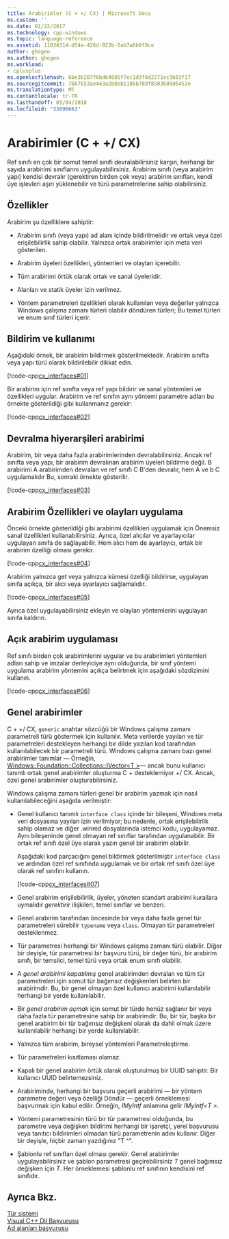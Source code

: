 ```yaml
---
title: Arabirimler (C + +/ CX) | Microsoft Docs
ms.custom: ''
ms.date: 01/22/2017
ms.technology: cpp-windows
ms.topic: language-reference
ms.assetid: 11034314-d54a-426d-923b-5ab7a6b9f8ce
author: ghogen
ms.author: ghogen
ms.workload:
- cplusplus
ms.openlocfilehash: 6be3b207f6bd64685f7ec1d3f6d2271ec3b83f17
ms.sourcegitcommit: 76b7653ae443a2b8eb1186b789f8503609d6453e
ms.translationtype: MT
ms.contentlocale: tr-TR
ms.lasthandoff: 05/04/2018
ms.locfileid: "33090663"
---
```

# <a name="interfaces-ccx"></a>Arabirimler (C + +/ CX)
Ref sınıfı en çok bir somut temel sınıfı devralabilirsiniz karşın, herhangi bir sayıda arabirimi sınıflarını uygulayabilirsiniz. Arabirim sınıfı (veya arabirim yapı) kendisi devralır (gerektiren birden çok veya) arabirim sınıfları, kendi üye işlevleri aşırı yüklenebilir ve türü parametrelerine sahip olabilirsiniz.  
  
## <a name="characteristics"></a>Özellikler  
 Arabirim şu özelliklere sahiptir:  
  
-   Arabirim sınıfı (veya yapı) ad alanı içinde bildirilmelidir ve ortak veya özel erişilebilirlik sahip olabilir. Yalnızca ortak arabirimler için meta veri gösterilen.  
  
-   Arabirim üyeleri özellikleri, yöntemleri ve olayları içerebilir.  
  
-   Tüm arabirimi örtük olarak ortak ve sanal üyeleridir.  
  
-   Alanları ve statik üyeler izin verilmez.  
  
-   Yöntem parametreleri özellikleri olarak kullanılan veya değerler yalnızca Windows çalışma zamanı türleri olabilir döndüren türleri; Bu temel türleri ve enum sınıf türleri içerir.  
  
## <a name="declaration-and-usage"></a>Bildirim ve kullanımı  
 Aşağıdaki örnek, bir arabirim bildirmek gösterilmektedir. Arabirim sınıfta veya yapı türü olarak bildirilebilir dikkat edin.  
  
 [!code-cpp[cx_interfaces#01](../cppcx/codesnippet/CPP/interfacestest/class1.h#01)]  
  
 Bir arabirim için ref sınıfta veya ref yapı bildirir ve sanal yöntemleri ve özellikleri uygular. Arabirim ve ref sınıfın aynı yöntemi parametre adları bu örnekte gösterildiği gibi kullanmanız gerekir:  
  
 [!code-cpp[cx_interfaces#02](../cppcx/codesnippet/CPP/interfacestest/class1.h#02)]  
  
## <a name="interface-inheritance-hierarchies"></a>Devralma hiyerarşileri arabirimi  
 Arabirim, bir veya daha fazla arabirimlerinden devralabilirsiniz. Ancak ref sınıfta veya yapı, bir arabirim devralınan arabirim üyeleri bildirme değil. B arabirimi A arabirimden devralan ve ref sınıfı C B'den devralır, hem A ve b C uygulamalıdır Bu, sonraki örnekte gösterilir.  
  
 [!code-cpp[cx_interfaces#03](../cppcx/codesnippet/CPP/interfacestest/class1.h#03)]  
  
## <a name="implementing-interface-properties-and-events"></a>Arabirim Özellikleri ve olayları uygulama  
 Önceki örnekte gösterildiği gibi arabirimi özellikleri uygulamak için Önemsiz sanal özellikleri kullanabilirsiniz. Ayrıca, özel alıcılar ve ayarlayıcılar uygulayan sınıfa de sağlayabilir.  Hem alıcı hem de ayarlayıcı, ortak bir arabirim özelliği olması gerekir.  
  
 [!code-cpp[cx_interfaces#04](../cppcx/codesnippet/CPP/interfacestest/class1.h#04)]  
  
 Arabirim yalnızca get veya yalnızca kümesi özelliği bildirirse, uygulayan sınıfa açıkça, bir alıcı veya ayarlayıcı sağlamalıdır.  
  
 [!code-cpp[cx_interfaces#05](../cppcx/codesnippet/CPP/interfacestest/class1.h#05)]  
  
 Ayrıca özel uygulayabilirsiniz ekleyin ve olayları yöntemlerini uygulayan sınıfa kaldırın.  
  
## <a name="explicit-interface-implementation"></a>Açık arabirim uygulaması  
 Ref sınıfı birden çok arabirimlerini uygular ve bu arabirimleri yöntemleri adları sahip ve imzalar derleyiciye aynı olduğunda, bir sınıf yöntemi uygulama arabirim yöntemini açıkça belirtmek için aşağıdaki sözdizimini kullanın.  
  
 [!code-cpp[cx_interfaces#06](../cppcx/codesnippet/CPP/interfacestest/class1.h#06)]  
  
## <a name="generic-interfaces"></a>Genel arabirimler  
 C + +/ CX, `generic` anahtar sözcüğü bir Windows çalışma zamanı parametreli türü göstermek için kullanılır. Meta verilerde yayılan ve tür parametreleri destekleyen herhangi bir dilde yazılan kod tarafından kullanılabilecek bir parametreli türü. Windows çalışma zamanı bazı genel arabirimler tanımlar — Örneğin, [Windows::Foundation::Collections::IVector\<T >](Windows::Foundation::Collections::IVector)— ancak bunu kullanıcı tanımlı ortak genel arabirimler oluşturma C + desteklemiyor +/ CX. Ancak, özel genel arabirimler oluşturabilirsiniz.  
  
 Windows çalışma zamanı türleri genel bir arabirim yazmak için nasıl kullanılabileceğini aşağıda verilmiştir:  
  
-   Genel kullanıcı tanımlı `interface class` içinde bir bileşeni, Windows meta veri dosyasına yayılan izin verilmiyor; bu nedenle, ortak erişilebilirlik sahip olamaz ve diğer .winmd dosyalarında istemci kodu, uygulayamaz. Aynı bileşeninde genel olmayan ref sınıflar tarafından uygulanabilir. Bir ortak ref sınıfı özel üye olarak yazın genel bir arabirim olabilir.  
  
     Aşağıdaki kod parçacığını genel bildirmek gösterilmiştir `interface class` ve ardından özel ref sınıfında uygulamak ve bir ortak ref sınıfı özel üye olarak ref sınıfını kullanın.  
  
     [!code-cpp[cx_interfaces#07](../cppcx/codesnippet/CPP/interfacestest/class1.h#07)]  
  
-   Genel arabirim erişilebilirlik, üyeler, yöneten standart arabirimi kurallara uymalıdır *gerektirir* ilişkileri, temel sınıflar ve benzeri.  
  
-   Genel arabirim tarafından öncesinde bir veya daha fazla genel tür parametreleri sürebilir `typename` veya `class`. Olmayan tür parametreleri desteklenmez.  
  
-   Tür parametresi herhangi bir Windows çalışma zamanı türü olabilir. Diğer bir deyişle, tür parametresi bir başvuru türü, bir değer türü, bir arabirim sınıfı, bir temsilci, temel türü veya ortak enum sınıfı olabilir.  
  
-   A *genel arabirimi kapatılmış* genel arabirimden devralan ve tüm tür parametreleri için somut tür bağımsız değişkenleri belirten bir arabirimdir. Bu, bir genel olmayan özel kullanıcı arabirimi kullanılabilir herhangi bir yerde kullanılabilir.  
  
-   Bir *genel arabirim açmak* için somut bir türde henüz sağlanır bir veya daha fazla tür parametresine sahip bir arabirimdir. Bu, bir tür, başka bir genel arabirim bir tür bağımsız değişkeni olarak da dahil olmak üzere kullanılabilir herhangi bir yerde kullanılabilir.  
  
-   Yalnızca tüm arabirim, bireysel yöntemleri Parametreleştirme.  
  
-   Tür parametreleri kısıtlaması olamaz.  
  
-   Kapalı bir genel arabirim örtük olarak oluşturulmuş bir UUID sahiptir. Bir kullanıcı UUID belirtemezsiniz.  
  
-   Arabiriminde, herhangi bir başvuru geçerli arabirimi — bir yöntem parametre değeri veya özelliği Döndür — geçerli örneklemesi başvurmak için kabul edilir. Örneğin, *IMyIntf* anlamına gelir *IMyIntf\<T >*.  
  
-   Yöntemi parametresinin türü bir tür parametresi olduğunda, bu parametre veya değişken bildirimi herhangi bir işaretçi, yerel başvurusu veya tanıtıcı bildirimleri olmadan türü parametrenin adını kullanır. Diğer bir deyişle, hiçbir zaman yazdığınız "T ^".  
  
-   Şablonlu ref sınıfları özel olması gerekir. Genel arabirimler uygulayabilirsiniz ve şablon parametresi geçirebilirsiniz *T* genel bağımsız değişken için *T*. Her örneklemesi şablonlu ref sınıfının kendisini ref sınıfıdır.  
  
## <a name="see-also"></a>Ayrıca Bkz.  
 [Tür sistemi](../cppcx/type-system-c-cx.md)   
 [Visual C++ Dil Başvurusu](../cppcx/visual-c-language-reference-c-cx.md)   
 [Ad alanları başvurusu](../cppcx/namespaces-reference-c-cx.md)
